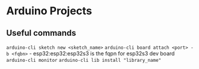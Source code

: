 # Arduino Projects

## Useful commands
`arduino-cli sketch new <sketch_name>`
`arduino-cli board attach <port> -b <fqbn>` - esp32:esp32:esp32s3 is the fqpn for esp32s3 dev board
`arduino-cli monitor`
`arduino-cli lib install "library_name"`


